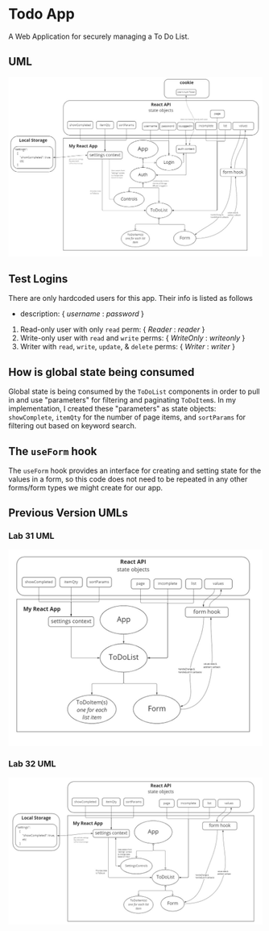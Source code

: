 # Todo App

A Web Application for securely managing a To Do List.

## UML

![My Lab 33 UML](assets/lab-33-uml.jpg)

## Test Logins

There are only hardcoded users for this app. Their info is listed as follows

- description: { *username* : *password* }

1. Read-only user with only `read` perm: { *Reader* : *reader* }
1. Write-only user with `read` and `write` perms: { *WriteOnly* : *writeonly* }
1. Writer with `read`, `write`, `update`, & `delete` perms: { *Writer* : *writer* }

## How is global state being consumed

Global state is being consumed by the `ToDoList` components in order to pull in and use "parameters" for filtering and paginating `ToDoItem`s. In my implementation, I created these "parameters" as state objects: `showComplete`, `itemQty` for the number of page items, and `sortParams` for filtering out based on keyword search.

## The `useForm` hook

The `useForm` hook provides an interface for creating and setting state for the values in a form, so this code does not need to be repeated in any other forms/form types we might create for our app.

## Previous Version UMLs

### Lab 31 UML

![My Lab 31 UML](assets/lab-31-uml.jpg)

### Lab 32 UML

![My Lab 32 UML](assets/lab-32-uml.jpg)
